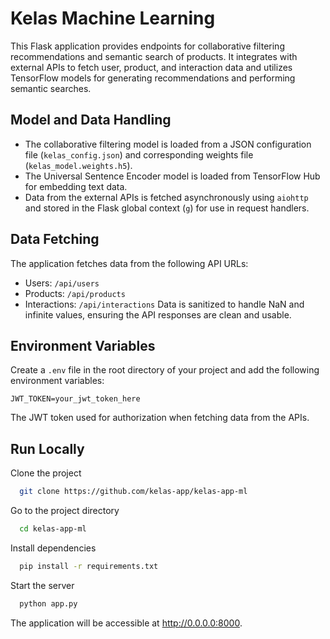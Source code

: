 # Kelas Machine Learning

This Flask application provides endpoints for collaborative filtering recommendations and semantic search of products. It integrates with external APIs to fetch user, product, and interaction data and utilizes TensorFlow models for generating recommendations and performing semantic searches.


## Model and Data Handling

- The collaborative filtering model is loaded from a JSON configuration file (`kelas_config.json`) and corresponding weights file (`kelas_model.weights.h5`).
- The Universal Sentence Encoder model is loaded from TensorFlow Hub for embedding text data.
- Data from the external APIs is fetched asynchronously using `aiohttp` and stored in the Flask global context (`g`) for use in request handlers.


## Data Fetching
The application fetches data from the following API URLs:
- Users: `/api/users`
- Products: `/api/products`
- Interactions: `/api/interactions`
Data is sanitized to handle NaN and infinite values, ensuring the API responses are clean and usable.


## Environment Variables

Create a `.env` file in the root directory of your project and add the following environment variables:

`JWT_TOKEN=your_jwt_token_here`

The JWT token used for authorization when fetching data from the APIs.


## Run Locally

Clone the project

```bash
  git clone https://github.com/kelas-app/kelas-app-ml
```

Go to the project directory

```bash
  cd kelas-app-ml
```

Install dependencies

```bash
  pip install -r requirements.txt
```

Start the server

```bash
  python app.py
```
The application will be accessible at http://0.0.0.0:8000.




